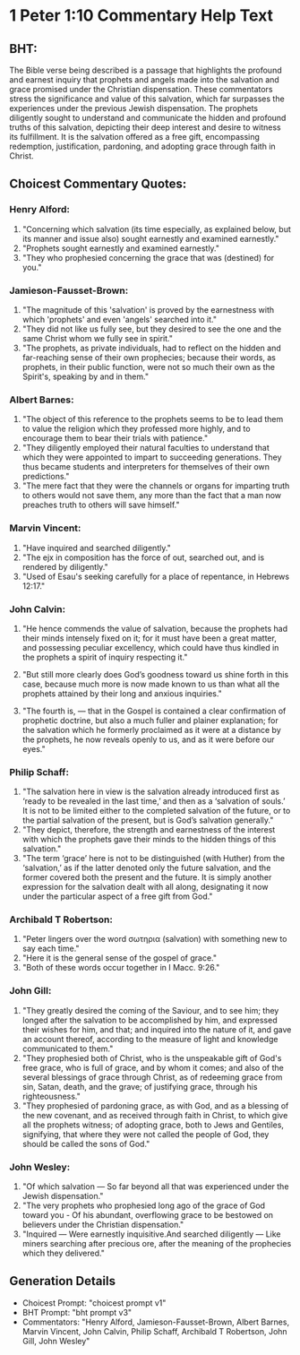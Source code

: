 # 1 Peter 1:10 Commentary Help Text

## BHT:
The Bible verse being described is a passage that highlights the profound and earnest inquiry that prophets and angels made into the salvation and grace promised under the Christian dispensation. These commentators stress the significance and value of this salvation, which far surpasses the experiences under the previous Jewish dispensation. The prophets diligently sought to understand and communicate the hidden and profound truths of this salvation, depicting their deep interest and desire to witness its fulfillment. It is the salvation offered as a free gift, encompassing redemption, justification, pardoning, and adopting grace through faith in Christ.

## Choicest Commentary Quotes:
### Henry Alford:
1. "Concerning which salvation (its time especially, as explained below, but its manner and issue also) sought earnestly and examined earnestly." 
2. "Prophets sought earnestly and examined earnestly." 
3. "They who prophesied concerning the grace that was (destined) for you."

### Jamieson-Fausset-Brown:
1. "The magnitude of this 'salvation' is proved by the earnestness with which 'prophets' and even 'angels' searched into it."
2. "They did not like us fully see, but they desired to see the one and the same Christ whom we fully see in spirit."
3. "The prophets, as private individuals, had to reflect on the hidden and far-reaching sense of their own prophecies; because their words, as prophets, in their public function, were not so much their own as the Spirit's, speaking by and in them."

### Albert Barnes:
1. "The object of this reference to the prophets seems to be to lead them to value the religion which they professed more highly, and to encourage them to bear their trials with patience."
2. "They diligently employed their natural faculties to understand that which they were appointed to impart to succeeding generations. They thus became students and interpreters for themselves of their own predictions."
3. "The mere fact that they were the channels or organs for imparting truth to others would not save them, any more than the fact that a man now preaches truth to others will save himself."

### Marvin Vincent:
1. "Have inquired and searched diligently."
2. "The ejx in composition has the force of out, searched out, and is rendered by diligently."
3. "Used of Esau's seeking carefully for a place of repentance, in Hebrews 12:17."

### John Calvin:
1. "He hence commends the value of salvation, because the prophets had their minds intensely fixed on it; for it must have been a great matter, and possessing peculiar excellency, which could have thus kindled in the prophets a spirit of inquiry respecting it."

2. "But still more clearly does God’s goodness toward us shine forth in this case, because much more is now made known to us than what all the prophets attained by their long and anxious inquiries."

3. "The fourth is, — that in the Gospel is contained a clear confirmation of prophetic doctrine, but also a much fuller and plainer explanation; for the salvation which he formerly proclaimed as it were at a distance by the prophets, he now reveals openly to us, and as it were before our eyes."

### Philip Schaff:
1. "The salvation here in view is the salvation already introduced first as ‘ready to be revealed in the last time,’ and then as a ‘salvation of souls.’ It is not to be limited either to the completed salvation of the future, or to the partial salvation of the present, but is God’s salvation generally." 
2. "They depict, therefore, the strength and earnestness of the interest with which the prophets gave their minds to the hidden things of this salvation."
3. "The term ‘grace’ here is not to be distinguished (with Huther) from the ‘salvation,’ as if the latter denoted only the future salvation, and the former covered both the present and the future. It is simply another expression for the salvation dealt with all along, designating it now under the particular aspect of a free gift from God."

### Archibald T Robertson:
1. "Peter lingers over the word σωτηρια (salvation) with something new to say each time." 
2. "Here it is the general sense of the gospel of grace."
3. "Both of these words occur together in I Macc. 9:26."

### John Gill:
1. "They greatly desired the coming of the Saviour, and to see him; they longed after the salvation to be accomplished by him, and expressed their wishes for him, and that; and inquired into the nature of it, and gave an account thereof, according to the measure of light and knowledge communicated to them."
2. "They prophesied both of Christ, who is the unspeakable gift of God's free grace, who is full of grace, and by whom it comes; and also of the several blessings of grace through Christ, as of redeeming grace from sin, Satan, death, and the grave; of justifying grace, through his righteousness."
3. "They prophesied of pardoning grace, as with God, and as a blessing of the new covenant, and as received through faith in Christ, to which give all the prophets witness; of adopting grace, both to Jews and Gentiles, signifying, that where they were not called the people of God, they should be called the sons of God."

### John Wesley:
1. "Of which salvation — So far beyond all that was experienced under the Jewish dispensation."
2. "The very prophets who prophesied long ago of the grace of God toward you - Of his abundant, overflowing grace to be bestowed on believers under the Christian dispensation."
3. "Inquired — Were earnestly inquisitive.And searched diligently — Like miners searching after precious ore, after the meaning of the prophecies which they delivered."


## Generation Details
- Choicest Prompt: "choicest prompt v1"
- BHT Prompt: "bht prompt v3"
- Commentators: "Henry Alford, Jamieson-Fausset-Brown, Albert Barnes, Marvin Vincent, John Calvin, Philip Schaff, Archibald T Robertson, John Gill, John Wesley"
